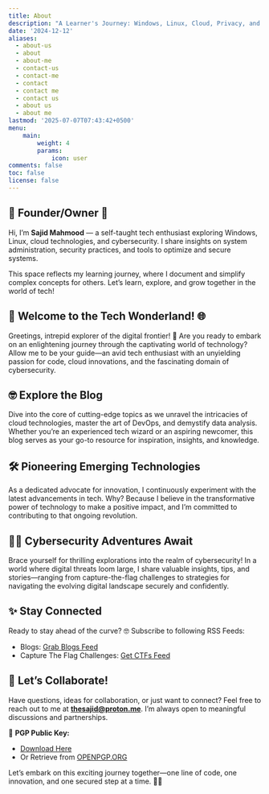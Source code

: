```yaml
---
title: About
description: "A Learner's Journey: Windows, Linux, Cloud, Privacy, and Hardening Guides."
date: '2024-12-12'
aliases:
  - about-us
  - about
  - about-me
  - contact-us
  - contact-me
  - contact
  - contact me
  - contact us
  - about us
  - about me
lastmod: '2025-07-07T07:43:42+0500'
menu:
    main: 
        weight: 4
        params:
            icon: user
comments: false
toc: false
license: false
---
```


## 🌟 Founder/Owner 🌟

Hi, I’m **Sajid Mahmood** — a self-taught tech enthusiast exploring Windows, Linux, cloud technologies, and cybersecurity. I share insights on system administration, security practices, and tools to optimize and secure systems.

This space reflects my learning journey, where I document and simplify complex concepts for others. Let’s learn, explore, and grow together in the world of tech!

## 🚀 **Welcome to the Tech Wonderland!** 🌐  

Greetings, intrepid explorer of the digital frontier! 🌟 Are you ready to embark on an enlightening journey through the captivating world of technology? Allow me to be your guide—an avid tech enthusiast with an unyielding passion for code, cloud innovations, and the fascinating domain of cybersecurity.  

## 🤓 **Explore the Blog**  
Dive into the core of cutting-edge topics as we unravel the intricacies of cloud technologies, master the art of DevOps, and demystify data analysis. Whether you’re an experienced tech wizard or an aspiring newcomer, this blog serves as your go-to resource for inspiration, insights, and knowledge.  

## 🛠️ **Pioneering Emerging Technologies**  
As a dedicated advocate for innovation, I continuously experiment with the latest advancements in tech. Why? Because I believe in the transformative power of technology to make a positive impact, and I’m committed to contributing to that ongoing revolution.  

## 🕵️‍♂️ **Cybersecurity Adventures Await**  
Brace yourself for thrilling explorations into the realm of cybersecurity! In a world where digital threats loom large, I share valuable insights, tips, and stories—ranging from capture-the-flag challenges to strategies for navigating the evolving digital landscape securely and confidently.  

## ✨ **Stay Connected**  
Ready to stay ahead of the curve? 🤓 Subscribe to following RSS Feeds:

- Blogs: [Grab Blogs Feed](/categories/blog/index.xml)
- Capture The Flag Challenges: [Get CTFs Feed](/categories/ctf/index.xml)

## 📧 **Let’s Collaborate!**  
Have questions, ideas for collaboration, or just want to connect? Feel free to reach out to me at **[thesajid@proton.me](mailto:thesajid@proton.me)**. I’m always open to meaningful discussions and partnerships.  

🔑 **PGP Public Key:**  
- [Download Here](/misc/publickey.thesajid@proton.me.asc)  
- Or Retrieve from [OPENPGP.ORG](https://keys.openpgp.org/vks/v1/by-fingerprint/1561AB4B0D17ECA0A92D2C29B46E542E8DEB33B5)  

Let’s embark on this exciting journey together—one line of code, one innovation, and one secured step at a time. 🚀✨  
